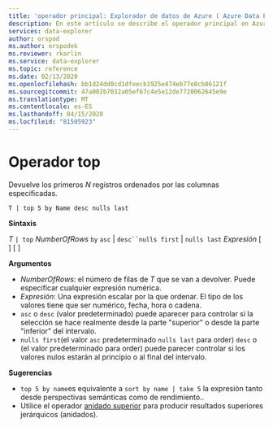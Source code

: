 ```yaml
---
title: 'operador principal: Explorador de datos de Azure ( Azure Data Explorer) Microsoft Docs'
description: En este artículo se describe el operador principal en Azure Data Explorer.
services: data-explorer
author: orspod
ms.author: orspodek
ms.reviewer: rkarlin
ms.service: data-explorer
ms.topic: reference
ms.date: 02/13/2020
ms.openlocfilehash: bb1d24dd0cd1dfeecb1925e474eb77e8cb86121f
ms.sourcegitcommit: 47a002b7032a05ef67c4e5e12de7720062645e9e
ms.translationtype: MT
ms.contentlocale: es-ES
ms.lasthandoff: 04/15/2020
ms.locfileid: "81505923"
---
```

# <a name="top-operator"></a>Operador top

Devuelve los primeros *N* registros ordenados por las columnas especificadas.

```kusto
T | top 5 by Name desc nulls last
```

**Sintaxis**

*T* `| top` *NumberOfRows* `by` `asc` | `desc``nulls first` | `nulls last` *Expresión* [ ] [ ]

**Argumentos**

* *NumberOfRows*: el número de filas de *T* que se van a devolver. Puede especificar cualquier expresión numérica.
* *Expresión*: Una expresión escalar por la que ordenar. El tipo de los valores tiene que ser numérico, fecha, hora o cadena.
* `asc` o `desc` (valor predeterminado) puede aparecer para controlar si la selección se hace realmente desde la parte "superior" o desde la parte "inferior" del intervalo.
* `nulls first`(el valor `asc` predeterminado `nulls last` para order) `desc` o (el valor predeterminado para order) puede parecer controlar si los valores nulos estarán al principio o al final del intervalo.


**Sugerencias**

* `top 5 by name`es equivalente a `sort by name | take 5` la expresión tanto desde perspectivas semánticas como de rendimiento..
* Utilice el operador [anidado superior](topnestedoperator.md) para producir resultados superiores jerárquicos (anidados).